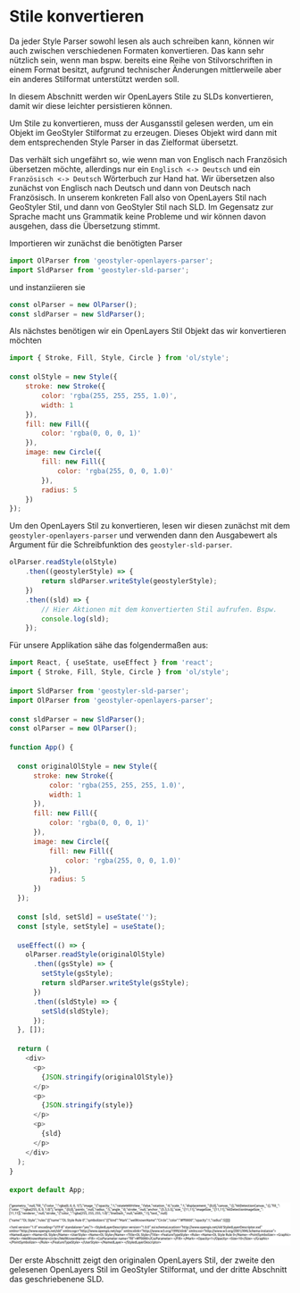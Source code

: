 # Stile konvertieren

Da jeder Style Parser sowohl lesen als auch schreiben kann, können wir auch zwischen verschiedenen Formaten konvertieren.
Das kann sehr nützlich sein, wenn man bspw. bereits eine Reihe von Stilvorschriften in einem Format besitzt, aufgrund technischer
Änderungen mittlerweile aber ein anderes Stilformat unterstützt werden soll.

In diesem Abschnitt werden wir OpenLayers Stile zu SLDs konvertieren, damit wir diese leichter persistieren können.

Um Stile zu konvertieren, muss der Ausgansstil gelesen werden, um ein Objekt im  GeoStyler Stilformat zu erzeugen. Dieses Objekt
wird dann mit dem entsprechenden Style Parser in das Zielformat übersetzt.

Das verhält sich ungefährt so, wie wenn man von Englisch nach Französich übersetzen möchte, allerdings nur ein `Englisch <-> Deutsch`
und ein `Französisch <-> Deutsch` Wörterbuch zur Hand hat. Wir übersetzen also zunächst von Englisch nach Deutsch und dann von Deutsch
nach Französisch. In unserem konkreten Fall also von OpenLayers Stil nach GeoStyler Stil, und dann von GeoStyler Stil nach SLD. Im
Gegensatz zur Sprache macht uns Grammatik keine Probleme und wir können davon ausgehen, dass die Übersetzung stimmt.

Importieren wir zunächst die benötigten Parser

```js
import OlParser from 'geostyler-openlayers-parser';
import SldParser from 'geostyler-sld-parser';
```

und instanziieren sie

```js
const olParser = new OlParser();
const sldParser = new SldParser();
```

Als nächstes benötigen wir ein OpenLayers Stil Objekt das wir konvertieren möchten

```js
import { Stroke, Fill, Style, Circle } from 'ol/style';

const olStyle = new Style({
    stroke: new Stroke({
        color: 'rgba(255, 255, 255, 1.0)',
        width: 1
    }),
    fill: new Fill({
        color: 'rgba(0, 0, 0, 1)'
    }),
    image: new Circle({
        fill: new Fill({
            color: 'rgba(255, 0, 0, 1.0)'
        }),
        radius: 5
    })
});
```

Um den OpenLayers Stil zu konvertieren, lesen wir diesen zunächst mit dem `geostyler-openlayers-parser` und verwenden dann den Ausgabewert
als Argument für die Schreibfunktion des `geostyler-sld-parser`.

```js
olParser.readStyle(olStyle)
    .then((geostylerStyle) => {
        return sldParser.writeStyle(geostylerStyle);
    })
    .then((sld) => {
        // Hier Aktionen mit dem konvertierten Stil aufrufen. Bspw.
        console.log(sld);
    });
```

Für unsere Applikation sähe das folgendermaßen aus:

```js
import React, { useState, useEffect } from 'react';
import { Stroke, Fill, Style, Circle } from 'ol/style';

import SldParser from 'geostyler-sld-parser';
import OlParser from 'geostyler-openlayers-parser';

const sldParser = new SldParser();
const olParser = new OlParser();

function App() {

  const originalOlStyle = new Style({
      stroke: new Stroke({
          color: 'rgba(255, 255, 255, 1.0)',
          width: 1
      }),
      fill: new Fill({
          color: 'rgba(0, 0, 0, 1)'
      }),
      image: new Circle({
          fill: new Fill({
              color: 'rgba(255, 0, 0, 1.0)'
          }),
          radius: 5
      })
  });

  const [sld, setSld] = useState('');
  const [style, setStyle] = useState();

  useEffect(() => {
    olParser.readStyle(originalOlStyle)
      .then((gsStyle) => {
        setStyle(gsStyle);
        return sldParser.writeStyle(gsStyle);
      })
      .then((sldStyle) => {
        setSld(sldStyle);
      });
  }, []);

  return (
    <div>
      <p>
        {JSON.stringify(originalOlStyle)}
      </p>
      <p>
        {JSON.stringify(style)}
      </p>
      <p>
        {sld}
      </p>
    </div>
  );
}

export default App;
```

[![Zu SLD konvertierter OpenLayers Stil](../images/converted.png)](../images/converted.png)

Der erste Abschnitt zeigt den originalen OpenLayers Stil, der zweite den gelesenen OpenLayers Stil im GeoStyler Stilformat, und der dritte Abschnitt
das geschriebenene SLD.